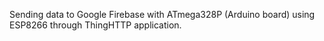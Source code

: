 Sending data to Google Firebase with ATmega328P (Arduino board) using ESP8266 through ThingHTTP application.
